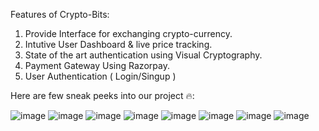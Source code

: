 Features of Crypto-Bits: 

1. Provide Interface for exchanging crypto-currency.
2. Intutive User Dashboard & live price tracking.
3. State of the art authentication using Visual Cryptography.
4. Payment Gateway Using Razorpay.
5. User Authentication ( Login/Singup )

Here are few sneak peeks into our project 🔥: 

![image](https://github.com/RajanR21/Crypto_Bit/assets/132806674/7422eca6-a7a1-456f-aa17-eb7ea8de1fa0)
![image](https://github.com/RajanR21/Crypto_Bit/assets/132806674/6e82d06b-1173-4eb0-98f1-8e28649efc36)
![image](https://github.com/RajanR21/Crypto_Bit/assets/132806674/9bb8559d-ba2e-4270-b6f7-00db45084123)
![image](https://github.com/RajanR21/Crypto_Bit/assets/132806674/d908fada-d6c3-44bc-a4f8-92456aa71dab)
![image](https://github.com/RajanR21/Crypto_Bit/assets/132806674/760d8283-f978-4943-b37e-11fd8bc7389b)
![image](https://github.com/RajanR21/Crypto_Bit/assets/132806674/08e80284-3685-4b77-a3a0-84728cb034d8)
![image](https://github.com/RajanR21/Crypto_Bit/assets/132806674/c18f32b2-f6d0-4ba0-9925-c722452176fe)
![image](https://github.com/RajanR21/Crypto_Bit/assets/132806674/bd5d48e7-be85-43eb-a196-123afd6fd816)


